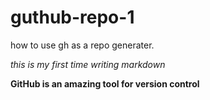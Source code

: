 # guthub-repo-1
how to use gh as a repo generater.


*this is my first time writing markdown*

**GitHub is an amazing tool for version control**
